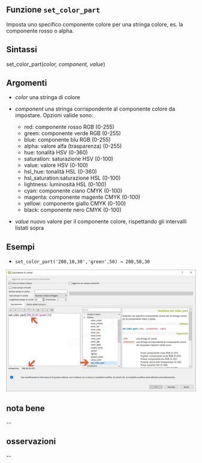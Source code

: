 ## Funzione `set_color_part`

Imposta uno specifico componente colore per una stringa colore, es. la componente rosso o alpha.

## Sintassi

set_color_part(_color, component, value_)

## Argomenti

* _color_ una stringa di colore
* _component_ una stringa corrispondente al componente colore da impostare. Opzioni valide sono:

    * red: componente rosso RGB (0-255)
    * green: componente verde RGB (0-255)
    * blue: componente blu RGB (0-255)
    * alpha: valore alfa (trasparenza) (0-255)
    * hue: tonalità HSV (0-360)
    * saturation: saturazione HSV (0-100)
    * value: valore HSV (0-100)
    * hsl_hue: tonalità HSL (0-360)
    * hsl_saturation:saturazione HSL (0-100)
    * lightness: luminosità HSL (0-100)
    * cyan: componente ciano CMYK (0-100)
    * magenta: componente magente CMYK (0-100)
    * yellow: componente giallo CMYK (0-100)
    * black: componente nero CMYK (0-100)

* _value_ nuovo valore per il componente colore, rispettando gli intervalli listati sopra

## Esempi

* `set_color_part('200,10,30','green',50) → 200,50,30`

![](/img/colore/set_color_part/set_color_part1.png)

## nota bene

--

## osservazioni

--